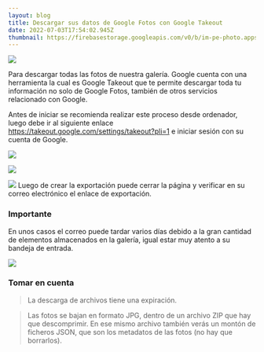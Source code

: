 ```yaml
---
layout: blog
title: Descargar sus datos de Google Fotos con Google Takeout
date: 2022-07-03T17:54:02.945Z
thumbnail: https://firebasestorage.googleapis.com/v0/b/im-pe-photo.appspot.com/o/pe-google-photos-mobile%2FGoogle%20Fotos%20Take.png?alt=media&token=8542d144-9ad9-456e-a462-d7241741b7c5
---
```

![](https://firebasestorage.googleapis.com/v0/b/im-pe-photo.appspot.com/o/pe-google-photos-mobile%2FGoogle%20Fotos%20Take.png?alt=media&token=8542d144-9ad9-456e-a462-d7241741b7c5)

Para descargar todas las fotos de nuestra galería. Google cuenta con una herramienta la cual es Google Takeout que te permite descargar toda tu información no solo de Google Fotos, también de otros servicios relacionado con Google.

Antes de iniciar se recomienda realizar este proceso desde ordenador, luego debe ir al siguiente enlace <https://takeout.google.com/settings/takeout?pli=1> e iniciar sesión con su cuenta de Google.

![](https://firebasestorage.googleapis.com/v0/b/im-pe-photo.appspot.com/o/pe-google-photos-mobile%2F15.png?alt=media&token=166ac981-e218-4f0c-b8c4-020907d28161)

![](https://firebasestorage.googleapis.com/v0/b/im-pe-photo.appspot.com/o/pe-google-photos-mobile%2F16.png?alt=media&token=6622d878-105b-405d-9b5b-5ab4bb6887eb)

![](https://firebasestorage.googleapis.com/v0/b/im-pe-photo.appspot.com/o/pe-google-photos-mobile%2F17.png?alt=media&token=3c69de94-3d0b-4d20-b10b-78d0e274ae03)
Luego de crear la exportación puede cerrar la página y verificar en su correo electrónico  el enlace de exportación.
### Importante
En unos casos el correo puede tardar varios días debido a la gran cantidad de elementos almacenados en la galería, igual estar muy atento a su bandeja de entrada. 

![](https://firebasestorage.googleapis.com/v0/b/im-pe-photo.appspot.com/o/pe-google-photos-mobile%2F18.png?alt=media&token=db9b69b3-9589-448b-b9fa-eaf00712c2d8)

### Tomar en cuenta
> La descarga de archivos tiene una expiración.
 
> Las fotos se bajan en formato JPG, dentro de un archivo ZIP que hay que descomprimir. En ese mismo archivo también verás un montón de ficheros JSON, que son los metadatos de las fotos (no hay que borrarlos).